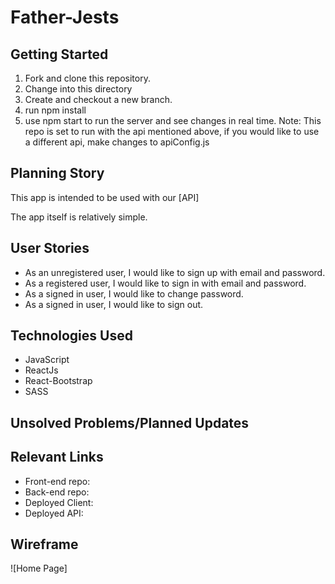 # Father-Jests

## Getting Started
1. Fork and clone this repository.
2. Change into this directory
3. Create and checkout a new branch.
4. run npm install
5. use npm start to run the server and see changes in real time.
Note: This repo is set to run with the api mentioned above, if you would like to use a different api, make changes to apiConfig.js

## Planning Story


This app is intended to be used with our [API]

The app itself is relatively simple.

## User Stories

- As an unregistered user, I would like to sign up with email and password.
- As a registered user, I would like to sign in with email and password.
- As a signed in user, I would like to change password.
- As a signed in user, I would like to sign out.


## Technologies Used

- JavaScript
- ReactJs
- React-Bootstrap
- SASS

## Unsolved Problems/Planned Updates

## Relevant Links

- Front-end repo:
- Back-end repo:
- Deployed Client:
- Deployed API:

## Wireframe
![Home Page]
